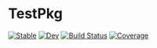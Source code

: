 # TestPkg

[![Stable](https://img.shields.io/badge/docs-stable-blue.svg)](https://inverseproblem.github.io/TestPkg.jl/stable)
[![Dev](https://img.shields.io/badge/docs-dev-blue.svg)](https://inverseproblem.github.io/TestPkg.jl/dev)
[![Build Status](https://github.com/inverseproblem/TestPkg.jl/workflows/CI/badge.svg)](https://github.com/inverseproblem/TestPkg.jl/actions)
[![Coverage](https://codecov.io/gh/inverseproblem/TestPkg.jl/branch/master/graph/badge.svg)](https://codecov.io/gh/inverseproblem/TestPkg.jl)
